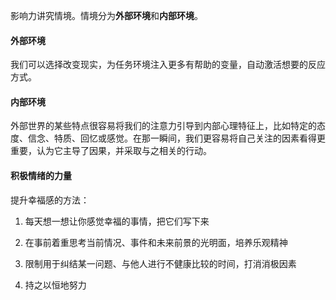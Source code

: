 影响力讲究情境。情境分为**外部环境**和**内部环境**。

#### 外部环境

我们可以选择改变现实，为任务环境注入更多有帮助的变量，自动激活想要的反应方式。

#### 内部环境

外部世界的某些特点很容易将我们的注意力引导到内部心理特征上，比如特定的态度、信念、特质、回忆或感觉。在那一瞬间，我们更容易将自己关注的因素看得更重要，认为它主导了因果，并采取与之相关的行动。

#### 积极情绪的力量

提升幸福感的方法：

1. 每天想一想让你感觉幸福的事情，把它们写下来

2. 在事前着重思考当前情况、事件和未来前景的光明面，培养乐观精神

3. 限制用于纠结某一问题、与他人进行不健康比较的时间，打消消极因素

4. 持之以恒地努力




